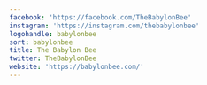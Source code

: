 ```yaml
---
facebook: 'https://facebook.com/TheBabylonBee'
instagram: 'https://instagram.com/thebabylonbee'
logohandle: babylonbee
sort: babylonbee
title: The Babylon Bee
twitter: TheBabylonBee
website: 'https://babylonbee.com/'
---
```

